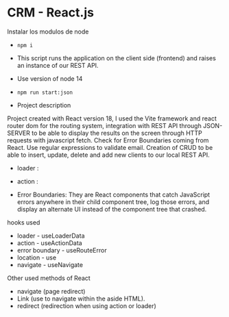 # CRM - React.js

Instalar los modulos de node
- `npm i`

- This script runs the application on the client side (frontend) and raises an instance of our REST API.
- Use version of node 14
- `npm run start:json`


- Project description

Project created with React version 18, I used the Vite framework and react router dom for the routing system, integration with REST API through JSON-SERVER to be able to display the results on the screen through HTTP requests with javascript fetch. Check for Error Boundaries coming from React. Use regular expressions to validate email. Creation of CRUD to be able to insert, update, delete and add new clients to our local REST API.

- loader :
- action : 

- Error Boundaries: They are React components that catch JavaScript errors anywhere in their child component tree, log those errors, and display an alternate UI instead of the component tree that crashed.

hooks used
- loader -  useLoaderData
- action -  useActionData
- error boundary -  useRouteError
- location - use
- navigate - useNavigate

Other used methods of React
- navigate (page redirect)
- Link (use to navigate within the aside HTML).
- redirect (redirection when using action or loader)

